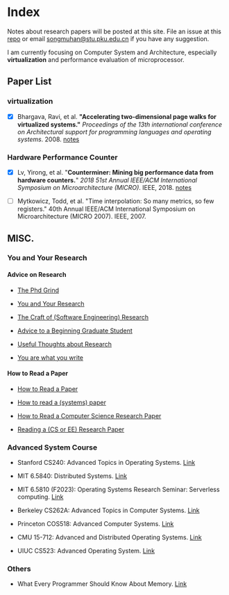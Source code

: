 # Index

Notes about research papers will be posted at this site.  File an issue at this [repo](https://github.com/songmuhan/songmuhan.github.io) or email songmuhan@stu.pku.edu.cn if you have any suggestion. 

I am currently focusing on Computer System and Architecture, especially **virtualization** and performance evaluation of microprocessor.





## Paper List

### virtualization

- [x] Bhargava, Ravi, et al. **"Accelerating two-dimensional page walks for virtualized systems."** *Proceedings of the 13th international conference on Architectural support for programming languages and operating systems*. 2008. [notes](virtualization/Bhargava08.md)




### Hardware Performance Counter

- [x] Lv, Yirong, et al. "**Counterminer: Mining big performance data from hardware counters.**" *2018 51st Annual IEEE/ACM International Symposium on Microarchitecture (MICRO)*. IEEE, 2018. [notes](performance-counter/Lv18.md)

- [ ] Mytkowicz, Todd, et al. "Time interpolation: So many metrics, so few registers." 40th Annual IEEE/ACM International Symposium on Microarchitecture (MICRO 2007). IEEE, 2007.




## MISC.

### You and Your Research

#### Advice on Research

- [The Phd Grind](https://github.com/SuperBruceJia/paper-reading/blob/master/paper-submiting/The%20PhD%20Grind.pdf)

- [You and Your Research](https://www.youtube.com/watch?v=a1zDuOPkMSw)

- [The Craft of (Software Engineering) Research](https://jyywiki.cn/ISER/2023/1-intro/index.html)

- [Advice to a Beginning Graduate Student](http://www.cs.cmu.edu/~mblum/research/pdf/grad.html)

- [Useful Thoughts about Research](https://www.eecs.harvard.edu/htk/phdadvice/)

- [You are what you write](https://www.linkedin.com/pulse/you-what-write-harry-shum/)

#### How to Read a Paper
- [How to Read a Paper](https://web.stanford.edu/class/ee384m/Handouts/HowtoReadPaper.pdf)

- [How to read a (systems) paper](https://sosp19.rcs.uwaterloo.ca/diversity/slides/rebecca.pdf)

- [How to Read a Computer Science Research Paper](https://www.cs.cmu.edu/~15712/papers//howtoreadacspaper.pdf)

- [Reading a (CS or EE) Research Paper](https://www.cs.cmu.edu/~15712/papers//reading-levis.pdf)

### Advanced System Course

- Stanford CS240: Advanced Topics in Operating Systems. [Link](https://www.scs.stanford.edu/23sp-cs240/)
- MIT 6.5840: Distributed Systems. [Link](https://pdos.csail.mit.edu/6.824/schedule.html)

- MIT 6.5810 (F2023): Operating Systems Research Seminar: Serverless computing. [Link](https://kaashoek.github.io/65810-2023/)

- Berkeley CS262A: Advanced Topics in Computer Systems. [Link](https://people.eecs.berkeley.edu/~kubitron/courses/cs262a-F23/index_lectures.html)

- Princeton COS518: Advanced Computer Systems. [Link](https://www.cs.princeton.edu/courses/archive/spring19/cos518/syllabus.html)

- CMU 15-712: Advanced and Distributed Operating Systems. [Link](https://www.cs.cmu.edu/~15712/syllabus.html)

- UIUC CS523: Advanced Operating System. [Link](https://cs523-uiuc.github.io/spring23/index.html)

### Others

- What Every Programmer Should Know About Memory. [Link](https://people.freebsd.org/~lstewart/articles/cpumemory.pdf)
